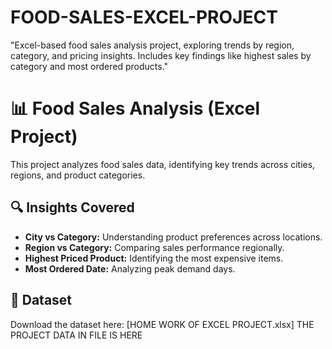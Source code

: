 # FOOD-SALES-EXCEL-PROJECT
"Excel-based food sales analysis project, exploring trends by region, category, and pricing insights. Includes key findings like highest sales by category and most ordered products."
# 📊 Food Sales Analysis (Excel Project)
This project analyzes food sales data, identifying key trends across cities, regions, and product categories.

## 🔍 Insights Covered
- **City vs Category:** Understanding product preferences across locations.
- **Region vs Category:** Comparing sales performance regionally.
- **Highest Priced Product:** Identifying the most expensive items.
- **Most Ordered Date:** Analyzing peak demand days.

## 📂 Dataset
Download the dataset here: [HOME WORK OF EXCEL PROJECT.xlsx]
THE PROJECT DATA IN FILE IS HERE 
